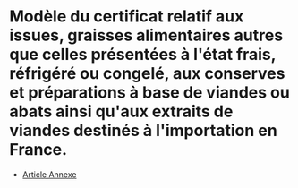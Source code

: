 # Modèle du certificat relatif aux issues, graisses alimentaires autres que celles présentées à l'état frais, réfrigéré ou congelé, aux conserves et préparations à base de viandes ou abats ainsi qu'aux extraits de viandes destinés à l'importation en France.

- [Article Annexe](article-annexe.md)
